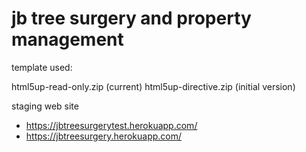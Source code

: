 # jb tree surgery and property management

template used:

html5up-read-only.zip (current)
html5up-directive.zip (initial version)

staging web site
- https://jbtreesurgerytest.herokuapp.com/
- https://jbtreesurgery.herokuapp.com/ 
